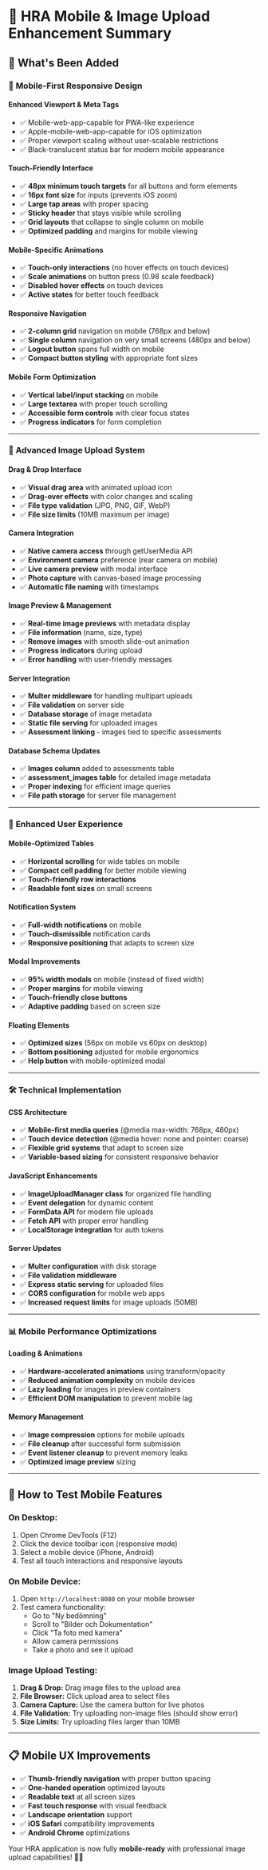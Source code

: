# 📱 HRA Mobile & Image Upload Enhancement Summary

## 🎉 What's Been Added

### 📱 **Mobile-First Responsive Design**

#### **Enhanced Viewport & Meta Tags**
- ✅ Mobile-web-app-capable for PWA-like experience
- ✅ Apple-mobile-web-app-capable for iOS optimization
- ✅ Proper viewport scaling without user-scalable restrictions
- ✅ Black-translucent status bar for modern mobile appearance

#### **Touch-Friendly Interface**
- ✅ **48px minimum touch targets** for all buttons and form elements
- ✅ **16px font size** for inputs (prevents iOS zoom)
- ✅ **Large tap areas** with proper spacing
- ✅ **Sticky header** that stays visible while scrolling
- ✅ **Grid layouts** that collapse to single column on mobile
- ✅ **Optimized padding** and margins for mobile viewing

#### **Mobile-Specific Animations**
- ✅ **Touch-only interactions** (no hover effects on touch devices)
- ✅ **Scale animations** on button press (0.98 scale feedback)
- ✅ **Disabled hover effects** on touch devices
- ✅ **Active states** for better touch feedback

#### **Responsive Navigation**
- ✅ **2-column grid** navigation on mobile (768px and below)
- ✅ **Single column** navigation on very small screens (480px and below)
- ✅ **Logout button** spans full width on mobile
- ✅ **Compact button styling** with appropriate font sizes

#### **Mobile Form Optimization**
- ✅ **Vertical label/input stacking** on mobile
- ✅ **Large textarea** with proper touch scrolling
- ✅ **Accessible form controls** with clear focus states
- ✅ **Progress indicators** for form completion

---

### 📸 **Advanced Image Upload System**

#### **Drag & Drop Interface**
- ✅ **Visual drag area** with animated upload icon
- ✅ **Drag-over effects** with color changes and scaling
- ✅ **File type validation** (JPG, PNG, GIF, WebP)
- ✅ **File size limits** (10MB maximum per image)

#### **Camera Integration**
- ✅ **Native camera access** through getUserMedia API
- ✅ **Environment camera** preference (rear camera on mobile)
- ✅ **Live camera preview** with modal interface
- ✅ **Photo capture** with canvas-based image processing
- ✅ **Automatic file naming** with timestamps

#### **Image Preview & Management**
- ✅ **Real-time image previews** with metadata display
- ✅ **File information** (name, size, type)
- ✅ **Remove images** with smooth slide-out animation
- ✅ **Progress indicators** during upload
- ✅ **Error handling** with user-friendly messages

#### **Server Integration**
- ✅ **Multer middleware** for handling multipart uploads
- ✅ **File validation** on server side
- ✅ **Database storage** of image metadata
- ✅ **Static file serving** for uploaded images
- ✅ **Assessment linking** - images tied to specific assessments

#### **Database Schema Updates**
- ✅ **Images column** added to assessments table
- ✅ **assessment_images table** for detailed image metadata
- ✅ **Proper indexing** for efficient image queries
- ✅ **File path storage** for server file management

---

### 🎨 **Enhanced User Experience**

#### **Mobile-Optimized Tables**
- ✅ **Horizontal scrolling** for wide tables on mobile
- ✅ **Compact cell padding** for better mobile viewing
- ✅ **Touch-friendly row interactions**
- ✅ **Readable font sizes** on small screens

#### **Notification System**
- ✅ **Full-width notifications** on mobile
- ✅ **Touch-dismissible** notification cards
- ✅ **Responsive positioning** that adapts to screen size

#### **Modal Improvements**
- ✅ **95% width modals** on mobile (instead of fixed width)
- ✅ **Proper margins** for mobile viewing
- ✅ **Touch-friendly close buttons**
- ✅ **Adaptive padding** based on screen size

#### **Floating Elements**
- ✅ **Optimized sizes** (56px on mobile vs 60px on desktop)
- ✅ **Bottom positioning** adjusted for mobile ergonomics
- ✅ **Help button** with mobile-optimized modal

---

### 🛠 **Technical Implementation**

#### **CSS Architecture**
- ✅ **Mobile-first media queries** (@media max-width: 768px, 480px)
- ✅ **Touch device detection** (@media hover: none and pointer: coarse)
- ✅ **Flexible grid systems** that adapt to screen size
- ✅ **Variable-based sizing** for consistent responsive behavior

#### **JavaScript Enhancements**
- ✅ **ImageUploadManager class** for organized file handling
- ✅ **Event delegation** for dynamic content
- ✅ **FormData API** for modern file uploads
- ✅ **Fetch API** with proper error handling
- ✅ **LocalStorage integration** for auth tokens

#### **Server Updates**
- ✅ **Multer configuration** with disk storage
- ✅ **File validation middleware**
- ✅ **Express static serving** for uploaded files
- ✅ **CORS configuration** for mobile web apps
- ✅ **Increased request limits** for image uploads (50MB)

---

### 📊 **Mobile Performance Optimizations**

#### **Loading & Animations**
- ✅ **Hardware-accelerated animations** using transform/opacity
- ✅ **Reduced animation complexity** on mobile devices
- ✅ **Lazy loading** for images in preview containers
- ✅ **Efficient DOM manipulation** to prevent mobile lag

#### **Memory Management**
- ✅ **Image compression** options for mobile uploads
- ✅ **File cleanup** after successful form submission
- ✅ **Event listener cleanup** to prevent memory leaks
- ✅ **Optimized image preview** sizing

---

## 🚀 **How to Test Mobile Features**

### **On Desktop:**
1. Open Chrome DevTools (F12)
2. Click the device toolbar icon (responsive mode)
3. Select a mobile device (iPhone, Android)
4. Test all touch interactions and responsive layouts

### **On Mobile Device:**
1. Open `http://localhost:8080` on your mobile browser
2. Test camera functionality:
   - Go to "Ny bedömning"
   - Scroll to "Bilder och Dokumentation"
   - Click "Ta foto med kamera"
   - Allow camera permissions
   - Take a photo and see it upload

### **Image Upload Testing:**
1. **Drag & Drop:** Drag image files to the upload area
2. **File Browser:** Click upload area to select files
3. **Camera Capture:** Use the camera button for live photos
4. **File Validation:** Try uploading non-image files (should show error)
5. **Size Limits:** Try uploading files larger than 10MB

---

## 📋 **Mobile UX Improvements**

- ✅ **Thumb-friendly navigation** with proper button spacing
- ✅ **One-handed operation** optimized layouts
- ✅ **Readable text** at all screen sizes
- ✅ **Fast touch response** with visual feedback
- ✅ **Landscape orientation** support
- ✅ **iOS Safari** compatibility improvements
- ✅ **Android Chrome** optimizations

Your HRA application is now fully **mobile-ready** with professional image upload capabilities! 📱✨